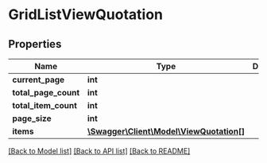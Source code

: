 # GridListViewQuotation

## Properties
Name | Type | Description | Notes
------------ | ------------- | ------------- | -------------
**current_page** | **int** |  | [optional] 
**total_page_count** | **int** |  | [optional] 
**total_item_count** | **int** |  | [optional] 
**page_size** | **int** |  | [optional] 
**items** | [**\Swagger\Client\Model\ViewQuotation[]**](ViewQuotation.md) |  | [optional] 

[[Back to Model list]](../README.md#documentation-for-models) [[Back to API list]](../README.md#documentation-for-api-endpoints) [[Back to README]](../README.md)


